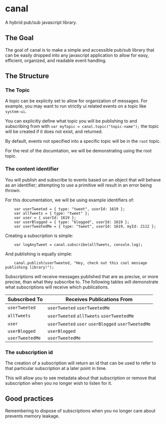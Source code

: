 canal
=====

A hybrid pub/sub javascript library.

## The Goal
The goal of canal is to make a simple and accessible pub/sub library that can be easily dropped into any javascript application to allow for easy, efficient, organized, and readable event handling.

## The Structure
### The Topic
A topic can be explicity set to allow for organization of messages. For example, you may want to run strictly ui related events on a topic like `system-ui`.

You can explicitly define what topic you will be publishing to and subscribing from with `var myTopic = canal.topic("topic-name");` the topic will be created if it does not exist, and returned.

By default, events not specified into a specific topic will be in the `root` topic.

For the rest of the documtation, we will be demonstrating using the root topic.

### The content identifier
You will publish and subscribe to events based on an object that will behave as an identifier; attempting to use a primitive will result in an error being thrown.

For this documentation, we will be using example identifiers of:

```
	var userTweeted = { type: "tweet", userId: 1619 };
	var allTweets = { type: "tweet" };
	var user = { userId: 1619 };
	var userBlogged = { type: "blogged", userId: 1619 };
	var userTweetedMe = { type: "tweet", userId: 1619, myId: 2112 };
```

Creating a subscription is simple:

```
	var logAnyTweet = canal.subscribe(allTweets, console.log);
```

And publishing is equally simple:

```
	canal.publish(userTweeted, "Hey, check out this cool message publishing library!");
```

Subscriptions will receive messages published that are as precise, or more precise, than what they subscribe to. The following tables will demonstrate what subscriptions will receive which publications.

Subscribed To  | Receives Publications From
------------- | -------------
`userTweeted`  | `userTweeted` `userTweetedMe`
`allTweets` | `userTweeted` `allTweets` `userTweetedMe`
`user` | `userTweeted` `user` `userBlogged` `userTweetedMe`
`userBlogged` | `userBlogged`
`userTweetedMe` | `userTweetedMe`

### The subscription id
The creation of a subscription will return an id that can be used to refer to that particular subscription at a later point in time.

This will allow you to see metadata about that subscription or remove that subscription when you no longer wish to listen for it.

## Good practices
Remembering to dispose of subscriptions when you no longer care about prevents memory leakage.
